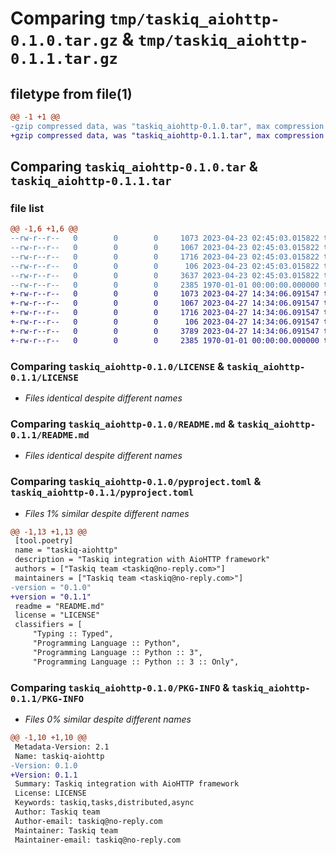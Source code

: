 # Comparing `tmp/taskiq_aiohttp-0.1.0.tar.gz` & `tmp/taskiq_aiohttp-0.1.1.tar.gz`

## filetype from file(1)

```diff
@@ -1 +1 @@
-gzip compressed data, was "taskiq_aiohttp-0.1.0.tar", max compression
+gzip compressed data, was "taskiq_aiohttp-0.1.1.tar", max compression
```

## Comparing `taskiq_aiohttp-0.1.0.tar` & `taskiq_aiohttp-0.1.1.tar`

### file list

```diff
@@ -1,6 +1,6 @@
--rw-r--r--   0        0        0     1073 2023-04-23 02:45:03.015822 taskiq_aiohttp-0.1.0/LICENSE
--rw-r--r--   0        0        0     1067 2023-04-23 02:45:03.015822 taskiq_aiohttp-0.1.0/README.md
--rw-r--r--   0        0        0     1716 2023-04-23 02:45:03.015822 taskiq_aiohttp-0.1.0/pyproject.toml
--rw-r--r--   0        0        0      106 2023-04-23 02:45:03.015822 taskiq_aiohttp-0.1.0/taskiq_aiohttp/__init__.py
--rw-r--r--   0        0        0     3637 2023-04-23 02:45:03.015822 taskiq_aiohttp-0.1.0/taskiq_aiohttp/initializer.py
--rw-r--r--   0        0        0     2385 1970-01-01 00:00:00.000000 taskiq_aiohttp-0.1.0/PKG-INFO
+-rw-r--r--   0        0        0     1073 2023-04-27 14:34:06.091547 taskiq_aiohttp-0.1.1/LICENSE
+-rw-r--r--   0        0        0     1067 2023-04-27 14:34:06.091547 taskiq_aiohttp-0.1.1/README.md
+-rw-r--r--   0        0        0     1716 2023-04-27 14:34:06.091547 taskiq_aiohttp-0.1.1/pyproject.toml
+-rw-r--r--   0        0        0      106 2023-04-27 14:34:06.091547 taskiq_aiohttp-0.1.1/taskiq_aiohttp/__init__.py
+-rw-r--r--   0        0        0     3789 2023-04-27 14:34:06.091547 taskiq_aiohttp-0.1.1/taskiq_aiohttp/initializer.py
+-rw-r--r--   0        0        0     2385 1970-01-01 00:00:00.000000 taskiq_aiohttp-0.1.1/PKG-INFO
```

### Comparing `taskiq_aiohttp-0.1.0/LICENSE` & `taskiq_aiohttp-0.1.1/LICENSE`

 * *Files identical despite different names*

### Comparing `taskiq_aiohttp-0.1.0/README.md` & `taskiq_aiohttp-0.1.1/README.md`

 * *Files identical despite different names*

### Comparing `taskiq_aiohttp-0.1.0/pyproject.toml` & `taskiq_aiohttp-0.1.1/pyproject.toml`

 * *Files 1% similar despite different names*

```diff
@@ -1,13 +1,13 @@
 [tool.poetry]
 name = "taskiq-aiohttp"
 description = "Taskiq integration with AioHTTP framework"
 authors = ["Taskiq team <taskiq@no-reply.com>"]
 maintainers = ["Taskiq team <taskiq@no-reply.com>"]
-version = "0.1.0"
+version = "0.1.1"
 readme = "README.md"
 license = "LICENSE"
 classifiers = [
     "Typing :: Typed",
     "Programming Language :: Python",
     "Programming Language :: Python :: 3",
     "Programming Language :: Python :: 3 :: Only",
```

### Comparing `taskiq_aiohttp-0.1.0/PKG-INFO` & `taskiq_aiohttp-0.1.1/PKG-INFO`

 * *Files 0% similar despite different names*

```diff
@@ -1,10 +1,10 @@
 Metadata-Version: 2.1
 Name: taskiq-aiohttp
-Version: 0.1.0
+Version: 0.1.1
 Summary: Taskiq integration with AioHTTP framework
 License: LICENSE
 Keywords: taskiq,tasks,distributed,async
 Author: Taskiq team
 Author-email: taskiq@no-reply.com
 Maintainer: Taskiq team
 Maintainer-email: taskiq@no-reply.com
```

